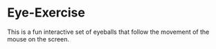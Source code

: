 # Eye-Exercise
This is a fun interactive set of eyeballs that follow the movement of the mouse on the screen. 
